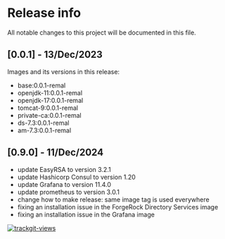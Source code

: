 # Release info

All notable changes to this project will be documented in this file.

## [0.0.1] - 13/Dec/2023
Images and its versions in this release:
* base:0.0.1-remal
* openjdk-11:0.0.1-remal
* openjdk-17:0.0.1-remal
* tomcat-9:0.0.1-remal
* private-ca:0.0.1-remal
* ds-7.3:0.0.1-remal
* am-7.3:0.0.1-remal

## [0.9.0] - 11/Dec/2024
* update EasyRSA to version 3.2.1
* update Hashicorp Consul to version 1.20
* update Grafana to  version 11.4.0
* update prometheus to version 3.0.1
* change how to make release: same image tag is used everywhere
* fixing an installation issue in the ForgeRock Directory Services image
* fixing an installation issue in the Grafana image

<a href="https://trackgit.com">
  <img src="https://us-central1-trackgit-analytics.cloudfunctions.net/token/ping/lcfhkdub7k2lpj33n2cl" alt="trackgit-views" />
</a>
